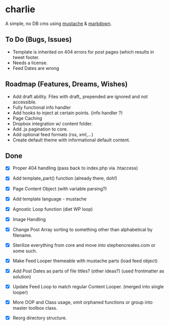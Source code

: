 charlie
==================

A simple, no DB cms using [mustache][1] & [markdown][2].

## To Do (Bugs, Issues)
* Template is inherited on 404 errors for post pages (which results in tweet footer.
* Needs a license.
* Feed Dates are wrong

## Roadmap (Features, Dreams, Wishes)
* Add draft ability. Files with draft_ prepended are ignored and not accessible.
* Fully functional info handler
* Add hooks to inject at certain points. (info handler ?)
* Page Caching
* Dropbox integration w/ content folder.
* Add .js pagination to core.
* Add optional feed formats (rss, xml,…)
* Create default theme with informational default content.


## Done
* [X] Proper 404 handling (pass back to index.php via .htaccess)
* [X] Add template_part() function (already there, doh!)
* [X] Page Content Object (with variable parsing?)
* [X] Add template language - mustache
* [X] Agnostic Loop function (diet WP loop)
* [X] Image Handling
* [X] Change Post Array sorting to something other than alphabetical by filename.
* [X] Sterilize everything from core and move into stephencreates.com or some such.
* [X] Make Feed Looper themeable with mustache parts (load feed object)
* [X] Add Post Dates as parts of file titles? (other ideas?) (used frontmatter as solution)
* [X] Update Feed Loop to match regular Content Looper. (merged into single looper)
* [X] More OOP and Class usage, omit orphaned functions or group into master toolbox class.
* [X] Reorg directory structure.







[1]: http://mustache.github.com/  "Logic-less templates"
[2]: http://daringfireball.net/projects/markdown/ "Markdown"